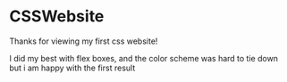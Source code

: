 # CSSWebsite

Thanks for viewing my first css website!

I did my best with flex boxes, and the color scheme was hard to tie down but i am happy with the first result
